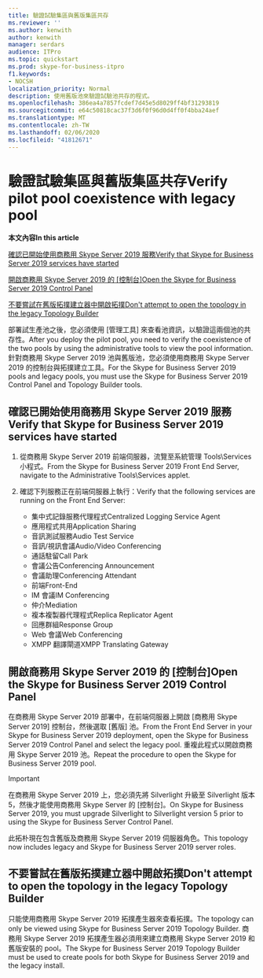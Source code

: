 ```yaml
---
title: 驗證試驗集區與舊版集區共存
ms.reviewer: ''
ms.author: kenwith
author: kenwith
manager: serdars
audience: ITPro
ms.topic: quickstart
ms.prod: skype-for-business-itpro
f1.keywords:
- NOCSH
localization_priority: Normal
description: 使用舊版池來驗證試驗池共存的程式。
ms.openlocfilehash: 386ea4a7857fcdef7d45e5d8029ff4bf31293819
ms.sourcegitcommit: e64c50818cac37f3d6f0f96d0d4ff0f4bba24aef
ms.translationtype: MT
ms.contentlocale: zh-TW
ms.lasthandoff: 02/06/2020
ms.locfileid: "41812671"
---
```

# <a name="verify-pilot-pool-coexistence-with-legacy-pool"></a><span data-ttu-id="3392e-103">驗證試驗集區與舊版集區共存</span><span class="sxs-lookup"><span data-stu-id="3392e-103">Verify pilot pool coexistence with legacy pool</span></span>

 <span data-ttu-id="3392e-104">**本文內容**</span><span class="sxs-lookup"><span data-stu-id="3392e-104">**In this article**</span></span>
  
[<span data-ttu-id="3392e-105">確認已開始使用商務用 Skype Server 2019 服務</span><span class="sxs-lookup"><span data-stu-id="3392e-105">Verify that Skype for Business Server 2019 services have started</span></span>](#sectionSection0)
  
<span data-ttu-id="3392e-106">[開啟商務用 Skype Server 2019 的 [控制台]](#sectionSection1)</span><span class="sxs-lookup"><span data-stu-id="3392e-106">[Open the Skype for Business Server 2019 Control Panel](#sectionSection1)</span></span>
  
[<span data-ttu-id="3392e-107">不要嘗試在舊版拓撲建立器中開啟拓撲</span><span class="sxs-lookup"><span data-stu-id="3392e-107">Don't attempt to open the topology in the legacy Topology Builder</span></span>](#sectionSection2)
  
<span data-ttu-id="3392e-108">部署試生產池之後，您必須使用 [管理工具] 來查看池資訊，以驗證這兩個池的共存性。</span><span class="sxs-lookup"><span data-stu-id="3392e-108">After you deploy the pilot pool, you need to verify the coexistence of the two pools by using the administrative tools to view the pool information.</span></span> <span data-ttu-id="3392e-109">針對商務用 Skype Server 2019 池與舊版池，您必須使用商務用 Skype Server 2019 的控制台與拓撲建立工具。</span><span class="sxs-lookup"><span data-stu-id="3392e-109">For the Skype for Business Server 2019 pools and legacy pools, you must use the Skype for Business Server 2019 Control Panel and Topology Builder tools.</span></span> 
  
## <a name="verify-that-skype-for-business-server-2019-services-have-started"></a><span data-ttu-id="3392e-110">確認已開始使用商務用 Skype Server 2019 服務</span><span class="sxs-lookup"><span data-stu-id="3392e-110">Verify that Skype for Business Server 2019 services have started</span></span>
<span data-ttu-id="3392e-111"><a name="sectionSection0"> </a></span><span class="sxs-lookup"><span data-stu-id="3392e-111"><a name="sectionSection0"> </a></span></span>

1. <span data-ttu-id="3392e-112">從商務用 Skype Server 2019 前端伺服器，流覽至系統管理 Tools\Services 小程式。</span><span class="sxs-lookup"><span data-stu-id="3392e-112">From the Skype for Business Server 2019 Front End Server, navigate to the Administrative Tools\Services applet.</span></span>
    
2. <span data-ttu-id="3392e-113">確認下列服務正在前端伺服器上執行：</span><span class="sxs-lookup"><span data-stu-id="3392e-113">Verify that the following services are running on the Front End Server:</span></span>

    - <span data-ttu-id="3392e-114">集中式記錄服務代理程式</span><span class="sxs-lookup"><span data-stu-id="3392e-114">Centralized Logging Service Agent</span></span>
    - <span data-ttu-id="3392e-115">應用程式共用</span><span class="sxs-lookup"><span data-stu-id="3392e-115">Application Sharing</span></span>
    - <span data-ttu-id="3392e-116">音訊測試服務</span><span class="sxs-lookup"><span data-stu-id="3392e-116">Audio Test Service</span></span>
    - <span data-ttu-id="3392e-117">音訊/視訊會議</span><span class="sxs-lookup"><span data-stu-id="3392e-117">Audio/Video Conferencing</span></span>
    - <span data-ttu-id="3392e-118">通話駐留</span><span class="sxs-lookup"><span data-stu-id="3392e-118">Call Park</span></span>
    - <span data-ttu-id="3392e-119">會議公告</span><span class="sxs-lookup"><span data-stu-id="3392e-119">Conferencing Announcement</span></span>
    - <span data-ttu-id="3392e-120">會議助理</span><span class="sxs-lookup"><span data-stu-id="3392e-120">Conferencing Attendant</span></span>
    - <span data-ttu-id="3392e-121">前端</span><span class="sxs-lookup"><span data-stu-id="3392e-121">Front-End</span></span>
    - <span data-ttu-id="3392e-122">IM 會議</span><span class="sxs-lookup"><span data-stu-id="3392e-122">IM Conferencing</span></span>
    - <span data-ttu-id="3392e-123">仲介</span><span class="sxs-lookup"><span data-stu-id="3392e-123">Mediation</span></span>
    - <span data-ttu-id="3392e-124">複本複製器代理程式</span><span class="sxs-lookup"><span data-stu-id="3392e-124">Replica Replicator Agent</span></span>
    - <span data-ttu-id="3392e-125">回應群組</span><span class="sxs-lookup"><span data-stu-id="3392e-125">Response Group</span></span>
    - <span data-ttu-id="3392e-126">Web 會議</span><span class="sxs-lookup"><span data-stu-id="3392e-126">Web Conferencing</span></span>
    - <span data-ttu-id="3392e-127">XMPP 翻譯閘道</span><span class="sxs-lookup"><span data-stu-id="3392e-127">XMPP Translating Gateway</span></span>

  
## <a name="open-the-skype-for-business-server-2019-control-panel"></a><span data-ttu-id="3392e-128">開啟商務用 Skype Server 2019 的 [控制台]</span><span class="sxs-lookup"><span data-stu-id="3392e-128">Open the Skype for Business Server 2019 Control Panel</span></span>
<span data-ttu-id="3392e-129"><a name="sectionSection1"> </a></span><span class="sxs-lookup"><span data-stu-id="3392e-129"><a name="sectionSection1"> </a></span></span>

<span data-ttu-id="3392e-130">在商務用 Skype Server 2019 部署中，在前端伺服器上開啟 [商務用 Skype Server 2019] 控制台，然後選取 [舊版] 池。</span><span class="sxs-lookup"><span data-stu-id="3392e-130">From the Front End Server in your Skype for Business Server 2019 deployment, open the Skype for Business Server 2019 Control Panel and select the legacy pool.</span></span> <span data-ttu-id="3392e-131">重複此程式以開啟商務用 Skype Server 2019 池。</span><span class="sxs-lookup"><span data-stu-id="3392e-131">Repeat the procedure to open the Skype for Business Server 2019 pool.</span></span>
  
> [!IMPORTANT]
> <span data-ttu-id="3392e-132">在商務用 Skype Server 2019 上，您必須先將 Silverlight 升級至 Silverlight 版本5，然後才能使用商務用 Skype Server 的 [控制台]。</span><span class="sxs-lookup"><span data-stu-id="3392e-132">On Skype for Business Server 2019, you must upgrade Silverlight to Silverlight version 5 prior to using the Skype for Business Server Control Panel.</span></span> 
  
<span data-ttu-id="3392e-133">此拓朴現在包含舊版及商務用 Skype Server 2019 伺服器角色。</span><span class="sxs-lookup"><span data-stu-id="3392e-133">This topology now includes legacy and Skype for Business Server 2019 server roles.</span></span> 

  
## <a name="dont-attempt-to-open-the-topology-in-the-legacy-topology-builder"></a><span data-ttu-id="3392e-134">不要嘗試在舊版拓撲建立器中開啟拓撲</span><span class="sxs-lookup"><span data-stu-id="3392e-134">Don't attempt to open the topology in the legacy Topology Builder</span></span>
<span data-ttu-id="3392e-135"><a name="sectionSection2"> </a></span><span class="sxs-lookup"><span data-stu-id="3392e-135"><a name="sectionSection2"> </a></span></span>

<span data-ttu-id="3392e-136">只能使用商務用 Skype Server 2019 拓撲產生器來查看拓撲。</span><span class="sxs-lookup"><span data-stu-id="3392e-136">The topology can only be viewed using Skype for Business Server 2019 Topology Builder.</span></span> <span data-ttu-id="3392e-137">商務用 Skype Server 2019 拓撲產生器必須用來建立商務用 Skype Server 2019 和舊版安裝的 pool。</span><span class="sxs-lookup"><span data-stu-id="3392e-137">The Skype for Business Server 2019 Topology Builder must be used to create pools for both Skype for Business Server 2019 and the legacy install.</span></span>

  

